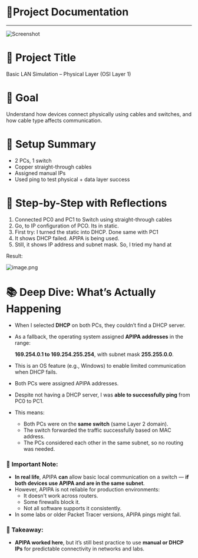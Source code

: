 # 📄Project Documentation

---

![Screenshot](repo_layer-1/images1.png)

# 🔹 **Project Title**

Basic LAN Simulation – Physical Layer (OSI Layer 1)

# 🎯 **Goal**

Understand how devices connect physically using cables and switches, and how cable type affects communication.

# 🧪 **Setup Summary**

- 2 PCs, 1 switch
- Copper straight-through cables
- Assigned manual IPs
- Used ping to test physical + data layer success

# 🔧 **Step-by-Step with Reflections**

1. Connected PC0 and PC1 to Switch using straight-through cables
2. Go, to IP configuration of PCO. Its in static. 
3. First try: I turned the static into DHCP. Done same with PC1
4. It shows DHCP failed. APIPA is being used. 
5. Still, it shows IP address and subnet mask. So, I tried my hand at  

Result:

![image.png](repo_layer-1/images2.png)

# 📚 **Deep Dive: What’s Actually Happening**

- When I selected **DHCP** on both PCs, they couldn’t find a DHCP server.
- As a fallback, the operating system assigned **APIPA addresses** in the range:
    
    **169.254.0.1 to 169.254.255.254**, with subnet mask **255.255.0.0**.
    
- This is an OS feature (e.g., Windows) to enable limited communication when DHCP fails.
- Both PCs were assigned APIPA addresses.
- Despite not having a DHCP server, I was **able to successfully ping** from PC0 to PC1.
- This means:
    - Both PCs were on the **same switch** (same Layer 2 domain).
    - The switch forwarded the traffic successfully based on MAC address.
    - The PCs considered each other in the same subnet, so no routing was needed.

### 🧠 **Important Note:**

- **In real life**, APIPA **can** allow basic local communication on a switch — **if both devices use APIPA and are in the same subnet**.
- However, APIPA is not reliable for production environments:
    - It doesn't work across routers.
    - Some firewalls block it.
    - Not all software supports it consistently.
- In some labs or older Packet Tracer versions, APIPA pings might fail.

### 📌 **Takeaway:**

- **APIPA worked here**, but it’s still best practice to use **manual or DHCP IPs** for predictable connectivity in networks and labs.
